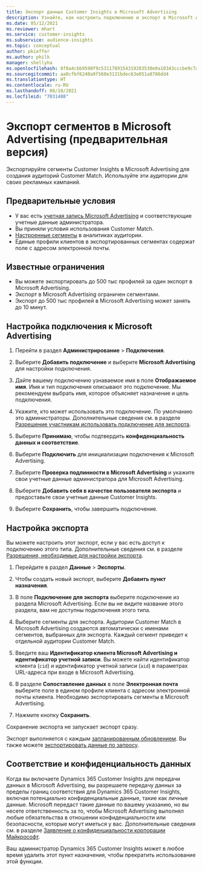 ```yaml
---
title: Экспорт данных Customer Insights в Microsoft Advertising
description: Узнайте, как настроить подключение и экспорт в Microsoft Advertising.
ms.date: 05/12/2021
ms.reviewer: mhart
ms.service: customer-insights
ms.subservice: audience-insights
ms.topic: conceptual
author: pkieffer
ms.author: philk
manager: shellyha
ms.openlocfilehash: 8f8a4cbb9590f9c5311789154319283530e0a10343cccbe9c7aec99765b4fbf2
ms.sourcegitcommit: aa0cfbf6240a9f560e3131bdec63e051a8786dd4
ms.translationtype: HT
ms.contentlocale: ru-RU
ms.lasthandoff: 08/10/2021
ms.locfileid: "7031488"
---
```

# <a name="export-segments-to-microsoft-advertising-preview"></a>Экспорт сегментов в Microsoft Advertising (предварительная версия)

Экспортируйте сегменты Customer Insights в Microsoft Advertising для создания аудиторий Customer Match. Используйте эти аудитории для своих рекламных кампаний.

## <a name="prerequisites"></a>Предварительные условия

-   У вас есть [учетная запись Microsoft Advertising](https://ads.microsoft.com/) и соответствующие учетные данные администратора.
-   Вы приняли условия использования Customer Match. 
-   [Настроенные сегменты](segments.md) в аналитиках аудитории.
-   Единые профили клиентов в экспортированных сегментах содержат поле с адресом электронной почты.

## <a name="known-limitations"></a>Известные ограничения

- Вы можете экспортировать до 500 тыс профилей за один экспорт в Microsoft Advertising.
- Экспорт в Microsoft Advertising ограничен сегментами.
- Экспорт до 500 тыс профилей в Microsoft Advertising может занять до 10 минут. 


## <a name="set-up-the-connection-to-microsoft-advertising"></a>Настройка подключения к Microsoft Advertising

1. Перейти в раздел **Администрирование** > **Подключения**.

1. Выберите **Добавить подключение** и выберите **Microsoft Advertising** для настройки подключения.

1. Дайте вашему подключению узнаваемое имя в поле **Отображаемое имя**. Имя и тип подключения описывают это подключение. Мы рекомендуем выбрать имя, которое объясняет назначение и цель подключения.

1. Укажите, кто может использовать это подключение. По умолчанию это администраторы. Дополнительные сведения см. в разделе [Разрешение участникам использовать подключение для экспорта](connections.md#allow-contributors-to-use-a-connection-for-exports).

1. Выберите **Принимаю**, чтобы подтвердить **конфиденциальность данных и соответствие**.

1. Выберите **Подключить** для инициализации подключения к Microsoft Advertising.

1. Выберите **Проверка подлинности в Microsoft Advertising** и укажите свои учетные данные администратора для Microsoft Advertising.

1. Выберите **Добавить себя в качестве пользователя экспорта** и предоставьте свои учетные данные Customer Insights.

1. Выберите **Сохранить**, чтобы завершить подключение.

## <a name="configure-an-export"></a>Настройка экспорта

Вы можете настроить этот экспорт, если у вас есть доступ к подключению этого типа. Дополнительные сведения см. в разделе [Разрешения, необходимые для настройки экспорта](export-destinations.md#set-up-a-new-export).

1. Перейдите в раздел **Данные** > **Экспорты**.

1. Чтобы создать новый экспорт, выберите **Добавить пункт назначения**.

1. В поле **Подключение для экспорта** выберите подключение из раздела Microsoft Advertising. Если вы не видите название этого раздела, вам не доступны подключения этого типа.

1. Выберите сегменты для экспорта. Аудитории Customer Match в Microsoft Advertising создаются автоматически с именами сегментов, выбранных для экспорта. Каждый сегмент приведет к отдельной аудитории Customer Match. 

1. Введите ваш **Идентификатор клиента Microsoft Advertising и идентификатор учетной записи**. Вы можете найти идентификатор клиента (`cid`) и идентификатор учетной записи (`aid`) в параметрах URL-адреса при входе в Microsoft Advertising.

1. В разделе **Сопоставление данных** в поле **Электронная почта** выберите поле в едином профиле клиента с адресом электронной почты клиента. Необходимо экспортировать сегменты в Microsoft Advertising.

1. Нажмите кнопку **Сохранить**.

Сохранение экспорта не запускает экспорт сразу.

Экспорт выполняется с каждым [запланированным обновлением](system.md#schedule-tab). Вы также можете [экспортировать данные по запросу](export-destinations.md#run-exports-on-demand). 


## <a name="data-privacy-and-compliance"></a>Соответствие и конфиденциальность данных

Когда вы включаете Dynamics 365 Customer Insights для передачи данных в Microsoft Advertising, вы разрешаете передачу данных за пределы границ соответствия для Dynamics 365 Customer Insights, включая потенциально конфиденциальные данные, такие как личные данные. Microsoft передаст такие данные по вашему указанию, но вы несете ответственность за то, чтобы Microsoft Advertising выполнял любые обязательства в отношении конфиденциальности или безопасности, которые могут иметься у вас. Дополнительные сведения см. в разделе [Заявление о конфиденциальности корпорации Майкрософт](https://go.microsoft.com/fwlink/?linkid=396732).

Ваш администратор Dynamics 365 Customer Insights может в любое время удалить этот пункт назначения, чтобы прекратить использование этой функции.
